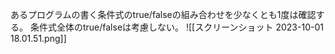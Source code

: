あるプログラムの書く条件式のtrue/falseの組み合わせを少なくとも1度は確認する。
条件式全体のtrue/falseは考慮しない。
![[スクリーンショット 2023-10-01 18.01.51.png]]